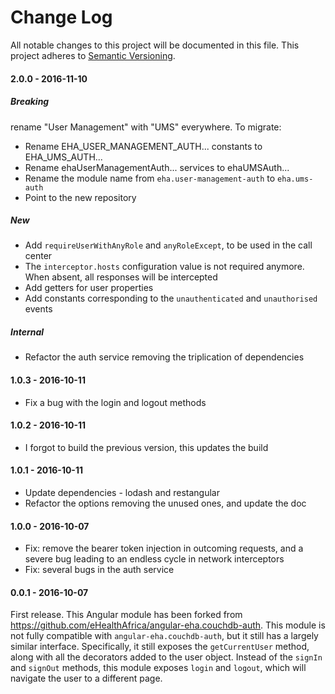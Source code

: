 # Change Log

All notable changes to this project will be documented in this file.
This project adheres to [Semantic Versioning](http://semver.org/).


#### 2.0.0 - 2016-11-10

##### Breaking

rename "User Management" with "UMS" everywhere. To migrate:
- Rename EHA_USER_MANAGEMENT_AUTH... constants to EHA_UMS_AUTH...
- Rename ehaUserManagementAuth... services to ehaUMSAuth...
- Rename the module name from `eha.user-management-auth` to `eha.ums-auth`
- Point to the new repository

##### New

- Add `requireUserWithAnyRole` and `anyRoleExcept`, to be used in the
  call center
- The `interceptor.hosts` configuration value is not required
  anymore. When absent, all responses will be intercepted
- Add getters for user properties
- Add constants corresponding to the `unauthenticated` and
  `unauthorised` events

##### Internal

- Refactor the auth service removing the triplication of dependencies

#### 1.0.3 - 2016-10-11

- Fix a bug with the login and logout methods

#### 1.0.2 - 2016-10-11

- I forgot to build the previous version, this updates the build

#### 1.0.1 - 2016-10-11

- Update dependencies - lodash and restangular
- Refactor the options removing the unused ones, and update the doc

#### 1.0.0 - 2016-10-07

- Fix: remove the bearer token injection in outcoming requests, and a
  severe bug leading to an endless cycle in network interceptors
- Fix: several bugs in the auth service

#### 0.0.1 - 2016-10-07

First release. This Angular module has been forked from
<https://github.com/eHealthAfrica/angular-eha.couchdb-auth>. This
module is not fully compatible with `angular-eha.couchdb-auth`, but it
still has a largely similar interface. Specifically, it still exposes
the `getCurrentUser` method, along with all the decorators added to
the user object. Instead of the `signIn` and `signOut` methods, this
module exposes `login` and `logout`, which will navigate the user to a
different page.
